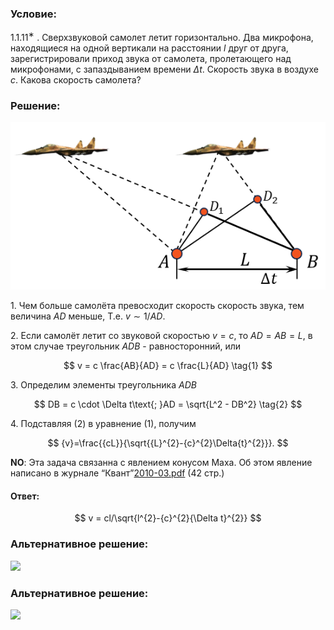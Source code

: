 ###  Условие:

$1.1.11^{∗}$ . Сверхзвуковой самолет летит горизонтально. Два микрофона, находящиеся на одной вертикали на расстоянии $l$ друг от друга, зарегистрировали приход звука от самолета, пролетающего над микрофонами, с запаздыванием времени $\Delta t$. Скорость звука в воздухе $c$. Какова скорость самолета?

###  Решение:

![|553x294, 42%](../../img/1.1.11/1.1.11.png)

1\. Чем больше самолёта превосходит скорость скорость звука, тем величина $AD$ меньше, T.e. $v \sim 1/AD$.

2\. Если самолёт летит со звуковой скоростью $v = с$, то $AD = AB = L$, в этом случае треугольник $ADB$ - равносторонний, или

$$
v = c \frac{AB}{AD} = c \frac{L}{AD} \tag{1}
$$

3\. Определим элементы треугольника $ADB$

$$
DB = c \cdot \Delta t\text{; }AD = \sqrt{L^2 - DB^2} \tag{2}
$$

4\. Подставляя $(2)$ в уравнение $(1)$, получим

$$
{v}=\frac{{cL}}{\sqrt{{L}^{2}-{c}^{2}\Delta{t}^{2}}}.
$$

__NO__: Эта задача связанна с явлением конусом Маха. Об этом явление написано в журнале “Квант”[2010-03.pdf](http://kvant.mccme.ru/pdf/2010/2010-03.pdf) (42 стр.)

#### Ответ:

$$
v = cl/\sqrt{l^{2}-{c}^{2}{\Delta t}^{2}}
$$

###  Альтернативное решение:

![](https://www.youtube.com/embed/tyKrcyqBqwk)

###  Альтернативное решение:

![](https://www.youtube.com/embed/V_clhkSF4BU)